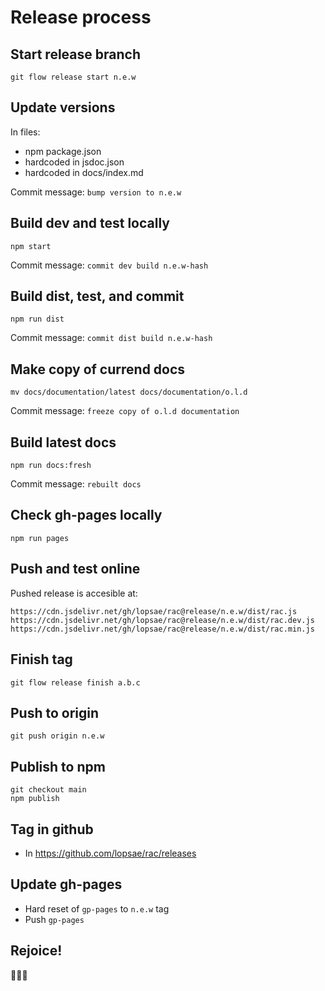 Release process
===============


Start release branch
--------------------
```
git flow release start n.e.w
```


Update versions
---------------
In files:
+ npm package.json
+ hardcoded in jsdoc.json
+ hardcoded in docs/index.md

Commit message: `bump version to n.e.w`


Build dev and test locally
--------------------------
```
npm start
```

Commit message: `commit dev build n.e.w-hash`


Build dist, test, and commit
----------------------------
```
npm run dist
```

Commit message: `commit dist build n.e.w-hash`


Make copy of currend docs
-------------------------
```
mv docs/documentation/latest docs/documentation/o.l.d
```

Commit message: `freeze copy of o.l.d documentation`


Build latest docs
-----------------
```
npm run docs:fresh
```

Commit message: `rebuilt docs`


Check gh-pages locally
----------------------
```
npm run pages
```


Push and test online
--------------------
Pushed release is accesible at:
```
https://cdn.jsdelivr.net/gh/lopsae/rac@release/n.e.w/dist/rac.js
https://cdn.jsdelivr.net/gh/lopsae/rac@release/n.e.w/dist/rac.dev.js
https://cdn.jsdelivr.net/gh/lopsae/rac@release/n.e.w/dist/rac.min.js
```


Finish tag
----------
```
git flow release finish a.b.c
```


Push to origin
--------------
```
git push origin n.e.w
```


Publish to npm
--------------
```
git checkout main
npm publish
```


Tag in github
-------------
+ In https://github.com/lopsae/rac/releases


Update gh-pages
---------------
+ Hard reset of `gp-pages` to `n.e.w` tag
+ Push `gp-pages`



Rejoice!
--------
🎉🎉🎉

